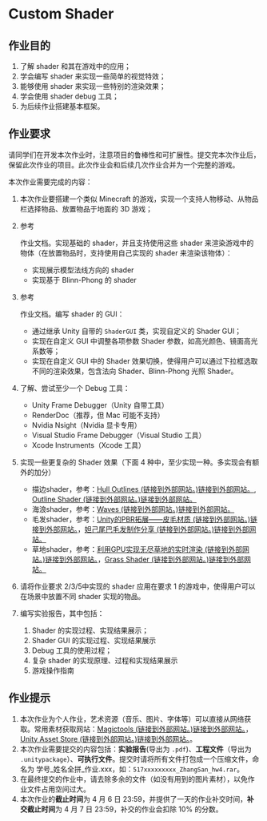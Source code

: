 # Custom Shader

## 作业目的

1. 了解 shader 和其在游戏中的应用；
2. 学会编写 shader 来实现一些简单的视觉特效；
3. 能够使用 shader 来实现一些特别的渲染效果；
4. 学会使用 shader debug 工具；
5. 为后续作业搭建基本框架。

## 作业要求

请同学们在开发本次作业时，注意项目的鲁棒性和可扩展性。提交完本次作业后，保留此次作业的项目。此次作业会和后续几次作业合并为一个完整的游戏。

本次作业需要完成的内容：

1. 本次作业要搭建一个类似 Minecraft 的游戏，实现一个支持人物移动、从物品栏选择物品、放置物品于地面的 3D 游戏；

2. 参考

	作业文档。实现基础的 shader，并且支持使用这些 shader 来渲染游戏中的物体（在放置物品时，支持使用自己实现的 shader 来渲染该物体）： 

	- 实现展示模型法线方向的 shader
	- 实现基于 Blinn-Phong 的 shader

3. 参考

	作业文档。编写 shader 的 GUI：

	- 通过继承 Unity 自带的 `ShaderGUI` 类，实现自定义的 Shader GUI；
	- 实现在自定义 GUI 中调整各项参数 Shader 参数，如高光颜色、镜面高光系数等；
	- 实现在自定义 GUI 中的 Shader 效果切换，使得用户可以通过下拉框选取不同的渲染效果，包含法向 Shader、Blinn-Phong 光照 Shader。

4. 了解、尝试至少一个 Debug 工具：

	- Unity Frame Debugger（Unity 自带工具）
	- RenderDoc（推荐，但 Mac 可能不支持）
	- Nvidia Nsight（Nvidia 显卡专用）
	- Visual Studio Frame Debugger（Visual Studio 工具）
	- Xcode Instruments（Xcode 工具）

5. 实现一些更复杂的 Shader 效果（下面 4 种中，至少实现一种。多实现会有额外的加分）

	- 描边shader，参考：[Hull Outlines (链接到外部网站。)链接到外部网站。](https://www.ronja-tutorials.com/2018/07/21/hull-outline.html), [Outline Shader (链接到外部网站。)链接到外部网站。](https://roystan.net/articles/outline-shader.html)
	- 海浪shader，参考：[Waves (链接到外部网站。)链接到外部网站。](https://catlikecoding.com/unity/tutorials/flow/waves/)
	- 毛发shader，参考：[Unity的PBR拓展——皮毛材质 (链接到外部网站。)链接到外部网站。](https://zhuanlan.zhihu.com/p/57897827)，[妲己尾巴毛发制作分享 (链接到外部网站。)链接到外部网站。](https://mp.weixin.qq.com/s/aIWMEO5Qa2gNn2yCmnHbOg)
	- 草地shader，参考：[利用GPU实现无尽草地的实时渲染 (链接到外部网站。)链接到外部网站。](https://zhuanlan.zhihu.com/p/29632347)，[Grass Shader (链接到外部网站。)链接到外部网站。](https://roystan.net/articles/grass-shader.html)

6. 请将作业要求 2/3/5中实现的 shader 应用在要求 1 的游戏中，使得用户可以在场景中放置不同 shader 实现的物品。

7. 编写实验报告，其中包括：

	1. Shader 的实现过程、实现结果展示；
	2. Shader GUI 的实现过程、实现结果展示
	3. Debug 工具的使用过程；
	4. 复杂 shader 的实现原理、过程和实现结果展示
	5. 游戏操作指南

## 作业提示

1. 本次作业为个人作业，艺术资源（音乐、图片、字体等）可以直接从网络获取。常用素材获取网站：[Magictools (链接到外部网站。)链接到外部网站。](https://github.com/ellisonleao/magictools)，[Unity Asset Store (链接到外部网站。)链接到外部网站。](https://assetstore.unity.com/)。
2. 本次作业需要提交的内容包括：**实验报告**(导出为 `.pdf`)、**工程文件**（导出为 `.unitypackage`）、**可执行文件**。提交时请将所有文件打包成一个压缩文件，命名为 学号_姓名全拼_作业.xxx，如：`517xxxxxxxxx_ZhangSan_hw4.rar`。
3. 在最终提交的作业中，请去除多余的文件（如没有用到的图片素材），以免作业文件占用空间过大。
4. 本次作业的**截止时间**为 4 月 6 日 23:59，并提供了一天的作业补交时间，**补交截止时间**为 4 月 7 日 23:59，补交的作业会扣除 10% 的分数。
